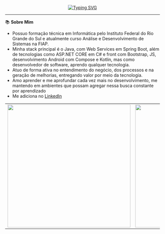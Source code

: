 

<p align="center">
  <a href="https://git.io/typing-svg">
    <img src="https://readme-typing-svg.demolab.com?font=Fira+Code&weight=700&duration=2500&pause=1000&color=DA00FF&width=435&lines=E+a%C3%AD+Dev+%F0%9F%91%A8%E2%80%8D%F0%9F%92%BB+Meu+nome+%C3%A9+Dellano+%F0%9F%91%8B%F0%9F%8F%BC+;Sou+Desenvolvedor+Fullstack;%C3%89+um+prazer+ter+voc%C3%AA+no+meu+perfil!" alt="Typing SVG">
  </a>
</p>
<hr/>

📚 **Sobre Mim**

- Possuo formação técnica em Informática pelo Instituto Federal do Rio Grande do Sul e atualmente curso Análise e Desenvolvimento de Sistemas na FIAP.
- Minha stack principal é o Java, com Web Services em Spring Boot, além de tecnologias como ASP.NET CORE em C# e front com Bootstrap, JS, desenvolvimento Android com Compose e Kotlin, mas como desenvolvedor de software, aprendo qualquer tecnologia.
- Atuo de forma ativa no entendimento do negócio, dos processos e na geração de melhorias, entregando valor por meio da tecnologia.
- Amo aprender e me aprofundar cada vez mais no desenvolvimento, me mantendo em ambientes que possam agregar nessa busca constante por aprendizado
- Me adiciona no [LinkedIn](https://www.linkedin.com/in/maurizio-dellano)

<div align="center">
  <table>
    <tr>
      <td>
        <img src="https://github-readme-stats.vercel.app/api?username=Dellano23&theme=radical&include_all_commits=true&count_private=true&show_icons=true" width="400"/>
      </td>
      <td>
        <img src="https://github-readme-stats.vercel.app/api/top-langs/?username=Dellano23&theme=radical&layout=compact" width="400"/>
      </td>
    </tr>
  </table>
</div>


